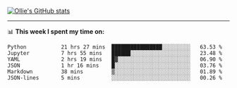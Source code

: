 <!--
**icedpanda/icedpanda** is a ✨ _special_ ✨ repository because its `README.md` (this file) appears on your GitHub profile.

Here are some ideas to get you started:

- 🔭 I’m currently working on ...
- 🌱 I’m currently learning ...
- 👯 I’m looking to collaborate on ...
- 🤔 I’m looking for help with ...
- 💬 Ask me about ...
- 📫 How to reach me: ...
- 😄 Pronouns: ...
- ⚡ Fun fact: ...
-->
[![Ollie's GitHub stats](https://github-readme-stats-icedpanda.vercel.app/api?username=icedpanda&count_private=true&show_icons=true)](https://github.com/icedpanda)

---
📊 **This week I spent my time on:**
<!--START_SECTION:waka-->

```text
Python           21 hrs 27 mins  ████████████████░░░░░░░░░   63.53 %
Jupyter          7 hrs 55 mins   ██████░░░░░░░░░░░░░░░░░░░   23.48 %
YAML             2 hrs 19 mins   █▓░░░░░░░░░░░░░░░░░░░░░░░   06.90 %
JSON             1 hr 16 mins    █░░░░░░░░░░░░░░░░░░░░░░░░   03.76 %
Markdown         38 mins         ▒░░░░░░░░░░░░░░░░░░░░░░░░   01.89 %
JSON-lines       5 mins          ░░░░░░░░░░░░░░░░░░░░░░░░░   00.26 %
```

<!--END_SECTION:waka-->

